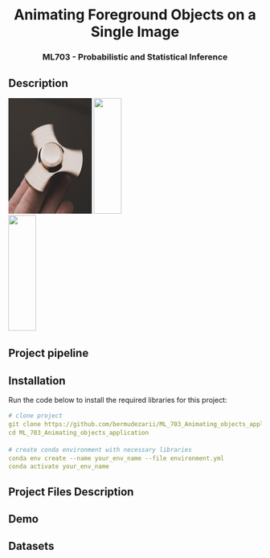 <div align="center">

# Animating Foreground Objects on a Single Image
<h3 align="center"> ML703 - Probabilistic and Statistical Inference </h3>
  
</div>

## Description

<p float="center">
   <img src="assets/Rotation/rotation_1.jpeg", width = 33%, height = 230px>
   <img src="results/Rotation/result_config_a_rot.gif", width = 33%, height = 230px>
   <img src="results/Rotation/result_tps_rot.gif", width = 33%, height = 230px>
</p>

## Project pipeline

## Installation
Run the code below to install the required libraries for this project:

```yaml
# clone project
git clone https://github.com/bermudezarii/ML_703_Animating_objects_application.git
cd ML_703_Animating_objects_application

# create conda environment with necessary libraries
conda env create --name your_env_name --file environment.yml
conda activate your_env_name
```

## Project Files Description


## Demo 


## Datasets

